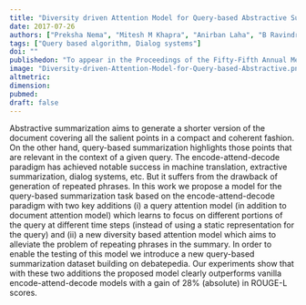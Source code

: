 ```yaml
---
title: "Diversity driven Attention Model for Query-based Abstractive Summarization"
date: 2017-07-26
authors: ["Preksha Nema", "Mitesh M Khapra", "Anirban Laha", "B Ravindran"]
tags: ["Query based algorithm, Dialog systems"]
doi: ""
publishedon: "To appear in the Proceedings of the Fifty-Fifth Annual Meeting of the Association of Computational Linguistics"
image: "Diversity-driven-Attention-Model-for-Query-based-Abstractive.png"
altmetric: 
dimension: 
pubmed: 
draft: false
---
```

Abstractive summarization aims to generate a shorter version of the document covering all the salient points in a compact and coherent fashion. On the other hand, query-based summarization highlights those points that are relevant in the context of a given query. The encode-attend-decode paradigm has achieved notable success in machine translation, extractive summarization, dialog systems, etc. But it suffers from the drawback of generation of repeated phrases. In this work we propose a model for the query-based summarization task based on the encode-attend-decode paradigm with two key additions (i) a query attention model (in addition to document attention model) which learns to focus on different portions of the query at different time steps (instead of using a static representation for the query) and (ii) a new diversity based attention model which aims to alleviate the problem of repeating phrases in the summary. In order to enable the testing of this model we introduce a new query-based summarization dataset building on debatepedia. Our experiments show that with these two additions the proposed model clearly outperforms vanilla encode-attend-decode models with a gain of 28% (absolute) in ROUGE-L scores.